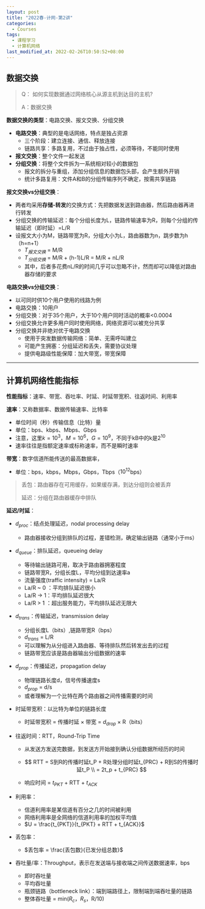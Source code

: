 ```yaml
---
layout: post
title: "2022春-计网-第2讲"
categories: 
  - Courses
tags:
  - 课程学习
  - 计算机网络
last_modified_at: 2022-02-26T10:50:52+08:00
---
```


## 数据交换

> Q： 如何实现数据通过网络核心从源主机到达目的主机?
>
> A：数据交换

**数据交换的类型**：电路交换、报文交换、分组交换

- **电路交换**：典型的是电话网络，特点是独占资源
  - 三个阶段：建立连接、通信、释放连接
  - 链路共享：多路复用，不过由于独占性，必须等待，不能同时使用
- **报文交换**：整个文件一起发送
- **分组交换**：将整个文件拆为一系统相对较小的数据包
  - 报文的拆分与重组，添加分组信息的数据包头部，会产生额外开销
  - 统计多路复用：文件A和B的分组传输序列不确定，按需共享链路

**报文交换vs分组交换**：

- 两者均采用**存储-转发**的交换方式：先把数据发送到路由器，然后路由器再进行转发
- 分组交换的传输延迟：每个分组长度为L，链路传输速率为R，则每个分组的传输延迟（即时延）=L/R
- 设报文大小为M，链路带宽为R，分组大小为L，路由器数为n，跳步数为h（h=n+1）
  - $T_{报文交换}$ = M/R
  - $T_{分组交换}$ = M/R + (h-1)L/R = M/R + nL/R
  - 其中，后者多花费nL/R的时间几乎可以忽略不计，然而却可以降低对路由器存储的要求

**电路交换vs分组交换**：

- 以可同时供10个用户使用的线路为例
- 电路交换：10用户
- 分组交换：对于35个用户，大于10个用户同时活动的概率<0.0004
- 分组交换允许更多用户同时使用网络，网络资源可以被充分共享
- 分组交换并非绝对优于电路交换
  - 使用于突发数据传输网络：简单、无需呼叫建立
  - 可能产生拥塞：分组延迟和丢失，需要协议处理
  - 提供电路级性能保障：加大带宽，带宽保障

---

## 计算机网络性能指标

**性能指标**：速率、带宽、吞吐率、时延、时延带宽积、往返时间、利用率

**速率**：又称数据率、数据传输速率、比特率

- 单位时间（秒）传输信息（比特）量
- 单位：bps、kbps、Mbps、Gbps
- 注意，这里$k=10^3，M=10^6，G=10^9$，不同于kB中的k是$2^{10}$
- 速率往往是指额定速率或标称速率，而不是瞬时速率

**带宽**：数字信道所能传送的最高数据率，

- 单位：bps，kbps，Mbps，Gbps，Tbps（$10^{12}$bps）

> 丢包：路由器存在可用缓存，如果缓存满，到达分组则会被丢弃
>
> 延迟：分组在路由器缓存中排队

**延迟/时延**：

- $d_{proc}$：结点处理延迟，nodal processing delay

  - 路由器接收分组到排队的过程，差错检测，确定输出链路（通常小于ms）

- $d_{queue}$：排队延迟，queueing delay

  - 等待输出链路可用，取决于路由器拥塞程度
  - 链路带宽R，分组长度L，平均分组到达速率a
  - 流量强度(traffic intensity) = La/R
  - La/R ~ 0 ：平均排队延迟很小
  - La/R -> 1：平均排队延迟很大
  - La/R > 1 ：超出服务能力，平均排队延迟无限大

- $d_{trans}$：传输延迟，transmission delay

  - 分组长度L（bits）,链路带宽R（bps）
  - $d_{trans}$ = L/R
  - 可以理解为从分组进入路由器、等待排队然后转发出去的过程
  - 链路带宽应该是路由器输出分组数据的速率

- $d_{prop}$：传播延迟，propagation delay

  -  物理链路长度d，信号传播速度s
  - $d_{prop}$ = d/s
  - 或者理解为一个比特在两个路由器之间传播需要的时间

- 时延带宽积：以比特为单位的链路长度

  - 时延带宽积 = 传播时延 × 带宽 = $d_{drop}$ × R（bits）

- 往返时间：RTT，Round-Trip Time

  - 从发送方发送完数据，到发送方开始接到确认分组数据所经历的时间

  - $$
    RTT = S到R的传播时延t_P + R处理分组时延t_{PRC} + R到S的传播时延t_P \\
        = 2t_p + t_{PRC}
    $$

  - 响应时间 = $t_{PKT}$ + RTT + $t_{ACK}$

- 利用率：

  - 信道利用率是某信道有百分之几的时间被利用
  - 网络利用率是全网络的信道利用率的加权平均值
  - $U = \frac{t_{PKT}}{t_{PKT} + RTT + t_{ACK}}$

- 丢包率：

  - $丢包率 = \frac{丢包数}{已发分组总数}$ 

- 吞吐量/率：Throughput，表示在发送端与接收端之间传送数据速率，bps

  - 即时吞吐量
  - 平均吞吐量
  - 瓶颈链路（bottleneck link）：端到端路径上，限制端到端吞吐量的链路
  - 整体吞吐量 = min($R_c$，$R_s$，R/10)

  

  

